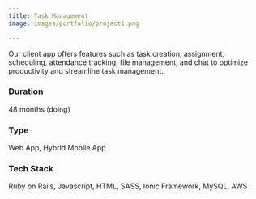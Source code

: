 ```yaml
---
title: Task Management
image: images/portfolio/project1.png

---
```

Our client app offers features such as task creation, assignment, scheduling, attendance tracking, file management, and chat to optimize productivity and streamline task management.

### Duration
48 months (doing)

### Type
Web App, Hybrid Mobile App

### Tech Stack
Ruby on Rails, Javascript, HTML, SASS, Ionic Framework, MySQL, AWS
